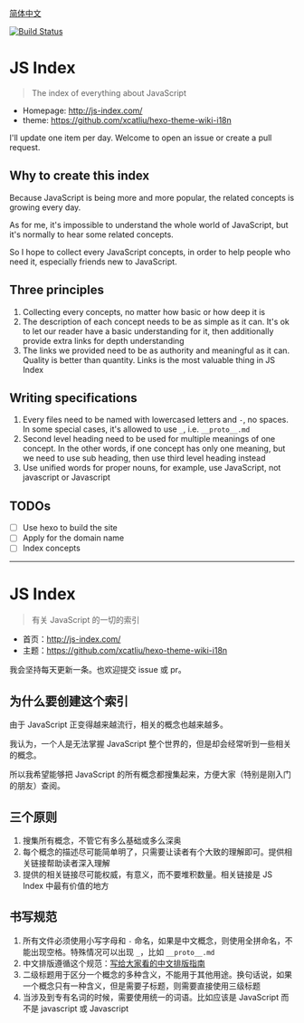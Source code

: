 [简体中文](#zh-cn)

[![Build Status](https://travis-ci.org/xcatliu/js-index.svg?branch=master)](https://travis-ci.org/xcatliu/js-index)

# JS Index

> The index of everything about JavaScript

- Homepage: http://js-index.com/
- theme: https://github.com/xcatliu/hexo-theme-wiki-i18n

I'll update one item per day. Welcome to open an issue or create a pull request.

## Why to create this index

Because JavaScript is being more and more popular, the related concepts is growing every day.

As for me, it's impossible to understand the whole world of JavaScript, but it's normally to hear some related concepts.

So I hope to collect every JavaScript concepts, in order to help people who need it, especially friends new to JavaScript.

## Three principles

1. Collecting every concepts, no matter how basic or how deep it is
2. The description of each concept needs to be as simple as it can. It's ok to let our reader have a basic understanding for it, then additionally provide extra links for depth understanding
3. The links we provided need to be as authority and meaningful as it can. Quality is better than quantity. Links is the most valuable thing in JS Index

## Writing specifications

1. Every files need to be named with lowercased letters and `-`, no spaces. In some special cases, it's allowed to use `_`, i.e. `__proto__.md`
2. Second level heading need to be used for multiple meanings of one concept. In the other words, if one concept has only one meaning, but we need to use sub heading, then use third level heading instead
3. Use unified words for proper nouns, for example, use JavaScript, not javascript or Javascript

## TODOs

- [ ] Use hexo to build the site
- [ ] Apply for the domain name
- [ ] Index concepts

---

<a id="zh-cn"></a>

# JS Index

> 有关 JavaScript 的一切的索引

- 首页：http://js-index.com/
- 主题：https://github.com/xcatliu/hexo-theme-wiki-i18n

我会坚持每天更新一条。也欢迎提交 issue 或 pr。

## 为什么要创建这个索引

由于 JavaScript 正变得越来越流行，相关的概念也越来越多。

我认为，一个人是无法掌握 JavaScript 整个世界的，但是却会经常听到一些相关的概念。

所以我希望能够把 JavaScript 的所有概念都搜集起来，方便大家（特别是刚入门的朋友）查阅。

## 三个原则

1. 搜集所有概念，不管它有多么基础或多么深奥
2. 每个概念的描述尽可能简单明了，只需要让读者有个大致的理解即可。提供相关链接帮助读者深入理解
3. 提供的相关链接尽可能权威，有意义，而不要堆积数量。相关链接是 JS Index 中最有价值的地方

## 书写规范

1. 所有文件必须使用小写字母和 `-` 命名，如果是中文概念，则使用全拼命名，不能出现空格。特殊情况可以出现 `_`，比如 `__proto__.md`
2. 中文排版遵循这个规范：[写给大家看的中文排版指南](https://zhuanlan.zhihu.com/p/20506092)
3. 二级标题用于区分一个概念的多种含义，不能用于其他用途。换句话说，如果一个概念只有一种含义，但是需要子标题，则需要直接使用三级标题
4. 当涉及到专有名词的时候，需要使用统一的词语。比如应该是 JavaScript 而不是 javascript 或 Javascript
